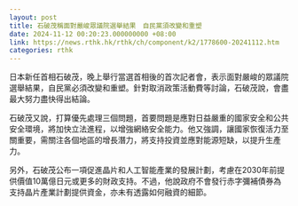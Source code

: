 ```yaml
---
layout: post
title: 石破茂稱面對嚴峻眾議院選舉結果　自民黨須改變和重塑
date: 2024-11-12 00:20:23.000000000 +08:00
link: https://news.rthk.hk/rthk/ch/component/k2/1778600-20241112.htm
categories: rthk
---
```


日本新任首相石破茂，晚上舉行當選首相後的首次記者會，表示面對嚴峻的眾議院選舉結果，自民黨必須改變和重塑。針對取消政策活動費等討論，石破茂說，會盡最大努力盡快得出結論。

石破茂又說，打算優先處理三個問題，首要問題是應對日益嚴重的國家安全和公共安全環境，將加快立法進程，以增強網絡安全能力。他又強調，讓國家恢復活力至關重要，需關注各個地區的增長潛力，將支持投資並應對能源短缺，以提升生產力。

另外，石破茂公布一項促進晶片和人工智能產業的發展計劃，考慮在2030年前提供價值10萬億日元或更多的財政支持。不過，他說政府不會發行赤字彌補債券為支持晶片產業計劃提供資金，亦未有透露如何融資的細節。
